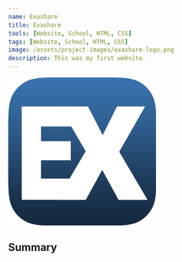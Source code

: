 ```yaml
---
name: Exashare
title: Exashare
tools: [Website, School, HTML, CSS]
tags: [Website, School, HTML, CSS]
image: /assets/project-images/exashare-logo.png
description: This was my first website.
---
```


<img src="/assets/project-images/exashare-logo.png" alt="Exashare" width="300"/>

## Summary
